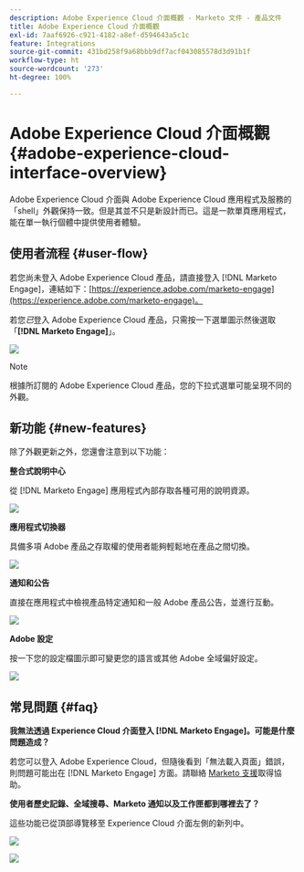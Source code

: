 ```yaml
---
description: Adobe Experience Cloud 介面概觀 - Marketo 文件 - 產品文件
title: Adobe Experience Cloud 介面概觀
exl-id: 7aaf6926-c921-4182-a8ef-d594643a5c1c
feature: Integrations
source-git-commit: 431bd258f9a68bbb9df7acf043085578d3d91b1f
workflow-type: ht
source-wordcount: '273'
ht-degree: 100%

---
```


# Adobe Experience Cloud 介面概觀 {#adobe-experience-cloud-interface-overview}

Adobe Experience Cloud 介面與 Adobe Experience Cloud 應用程式及服務的「shell」外觀保持一致。但是其並不只是新設計而已。這是一款單頁應用程式，能在單一執行個體中提供使用者體驗。

## 使用者流程 {#user-flow}

若您尚未登入 Adobe Experience Cloud 產品，請直接登入 [!DNL Marketo Engage]，連結如下：[https://experience.adobe.com/marketo-engage](https://experience.adobe.com/marketo-engage)。

若您&#x200B;_已_&#x200B;登入 Adobe Experience Cloud 產品，只需按一下選單圖示然後選取「**[!DNL Marketo Engage]**」。

![](assets/unified-shell-overview-1.png)

>[!NOTE]
>
>根據所訂閱的 Adobe Experience Cloud 產品，您的下拉式選單可能呈現不同的外觀。

## 新功能 {#new-features}

除了外觀更新之外，您還會注意到以下功能：

**整合式說明中心**

從 [!DNL Marketo Engage] 應用程式內部存取各種可用的說明資源。

![](assets/unified-shell-overview-2.png)

**應用程式切換器**

具備多項 Adobe 產品之存取權的使用者能夠輕鬆地在產品之間切換。

![](assets/unified-shell-overview-3.png)

**通知和公告**

直接在應用程式中檢視產品特定通知和一般 Adobe 產品公告，並進行互動。

![](assets/unified-shell-overview-4.png)

**Adobe 設定**

按一下您的設定檔圖示即可變更您的語言或其他 Adobe 全域偏好設定。

![](assets/unified-shell-overview-5.png)

## 常見問題 {#faq}

**我無法透過 Experience Cloud 介面登入 [!DNL Marketo Engage]。可能是什麼問題造成？**

若您可以登入 Adobe Experience Cloud，但隨後看到「無法載入頁面」錯誤，則問題可能出在 [!DNL Marketo Engage] 方面。請聯絡 [Marketo 支援](https://nation.marketo.com/t5/support/ct-p/Support)取得協助。

**使用者歷史記錄、全域搜尋、Marketo 通知以及工作匣都到哪裡去了？**

這些功能已從頂部導覽移至 Experience Cloud 介面左側的新列中。

![](assets/unified-shell-overview-6.png)

![](assets/unified-shell-overview-7.png)
